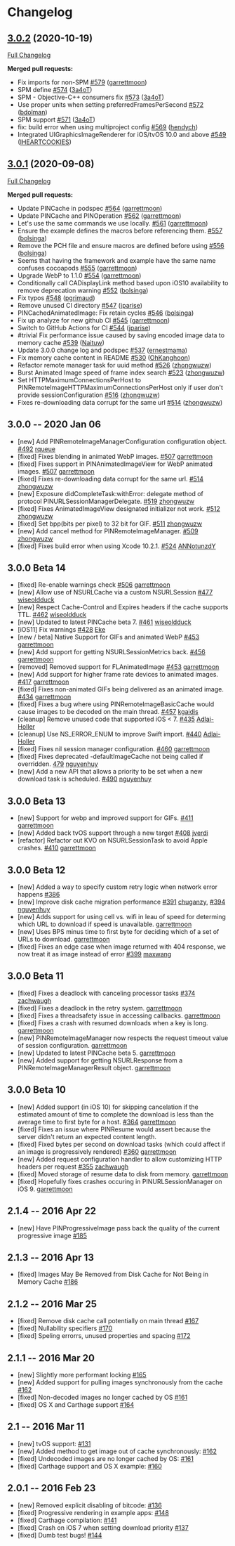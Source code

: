 # Changelog

## [3.0.2](https://github.com/Pinterest/PINRemoteImage/tree/3.0.2) (2020-10-19)

[Full Changelog](https://github.com/Pinterest/PINRemoteImage/compare/3.0.1...3.0.2)

**Merged pull requests:**

- Fix imports for non-SPM [\#579](https://github.com/pinterest/PINRemoteImage/pull/579) ([garrettmoon](https://github.com/garrettmoon))
- SPM define [\#574](https://github.com/pinterest/PINRemoteImage/pull/574) ([3a4oT](https://github.com/3a4oT))
- SPM - Objective-C++ consumers fix [\#573](https://github.com/pinterest/PINRemoteImage/pull/573) ([3a4oT](https://github.com/3a4oT))
- Use proper units when setting preferredFramesPerSecond [\#572](https://github.com/pinterest/PINRemoteImage/pull/572) ([bdolman](https://github.com/bdolman))
- SPM support [\#571](https://github.com/pinterest/PINRemoteImage/pull/571) ([3a4oT](https://github.com/3a4oT))
- fix: build error when using multiproject config [\#569](https://github.com/pinterest/PINRemoteImage/pull/569) ([hendych](https://github.com/hendych))
- Integrated UIGraphicsImageRenderer for iOS/tvOS 10.0 and above [\#549](https://github.com/pinterest/PINRemoteImage/pull/549) ([IHEARTCOOKIES](https://github.com/IHEARTCOOKIES))

## [3.0.1](https://github.com/Pinterest/PINRemoteImage/tree/3.0.1) (2020-09-08)

[Full Changelog](https://github.com/Pinterest/PINRemoteImage/compare/3.0.0...3.0.1)

**Merged pull requests:**

- Update PINCache in podspec [\#564](https://github.com/pinterest/PINRemoteImage/pull/564) ([garrettmoon](https://github.com/garrettmoon))
- Update PINCache and PINOperation [\#562](https://github.com/pinterest/PINRemoteImage/pull/562) ([garrettmoon](https://github.com/garrettmoon))
- Let's use the same commands we use locally. [\#561](https://github.com/pinterest/PINRemoteImage/pull/561) ([garrettmoon](https://github.com/garrettmoon))
- Ensure the example defines the macros before referencing them. [\#557](https://github.com/pinterest/PINRemoteImage/pull/557) ([bolsinga](https://github.com/bolsinga))
- Remove the PCH file and ensure macros are defined before using [\#556](https://github.com/pinterest/PINRemoteImage/pull/556) ([bolsinga](https://github.com/bolsinga))
- Seems that having the framework and example have the same name confuses cocoapods [\#555](https://github.com/pinterest/PINRemoteImage/pull/555) ([garrettmoon](https://github.com/garrettmoon))
- Upgrade WebP to 1.1.0 [\#554](https://github.com/pinterest/PINRemoteImage/pull/554) ([garrettmoon](https://github.com/garrettmoon))
- Conditionally call CADisplayLink method based upon iOS10 availability to remove deprecation warning [\#552](https://github.com/pinterest/PINRemoteImage/pull/552) ([bolsinga](https://github.com/bolsinga))
- Fix typos [\#548](https://github.com/pinterest/PINRemoteImage/pull/548) ([pgrimaud](https://github.com/pgrimaud))
- Remove unused CI directory [\#547](https://github.com/pinterest/PINRemoteImage/pull/547) ([jparise](https://github.com/jparise))
- PINCachedAnimatedImage: Fix retain cycles [\#546](https://github.com/pinterest/PINRemoteImage/pull/546) ([bolsinga](https://github.com/bolsinga))
- Fix up analyze for new github CI [\#545](https://github.com/pinterest/PINRemoteImage/pull/545) ([garrettmoon](https://github.com/garrettmoon))
- Switch to GitHub Actions for CI [\#544](https://github.com/pinterest/PINRemoteImage/pull/544) ([jparise](https://github.com/jparise))
- \#trivial Fix performance issue caused by saving encoded image data to memory cache [\#539](https://github.com/pinterest/PINRemoteImage/pull/539) ([Naituw](https://github.com/Naituw))
- Update 3.0.0 change log and podspec [\#537](https://github.com/pinterest/PINRemoteImage/pull/537) ([ernestmama](https://github.com/ernestmama))
- Fix memory cache content in README [\#530](https://github.com/pinterest/PINRemoteImage/pull/530) ([OhKanghoon](https://github.com/OhKanghoon))
-  Refactor remote manager task for uuid method [\#526](https://github.com/pinterest/PINRemoteImage/pull/526) ([zhongwuzw](https://github.com/zhongwuzw))
- Burst Animated Image speed of frame index search [\#523](https://github.com/pinterest/PINRemoteImage/pull/523) ([zhongwuzw](https://github.com/zhongwuzw))
- Set HTTPMaximumConnectionsPerHost to PINRemoteImageHTTPMaximumConnectionsPerHost only if user don't provide sessionConfiguration [\#516](https://github.com/pinterest/PINRemoteImage/pull/516) ([zhongwuzw](https://github.com/zhongwuzw))
- Fixes re-downloading data corrupt for the same url [\#514](https://github.com/pinterest/PINRemoteImage/pull/514) ([zhongwuzw](https://github.com/zhongwuzw))

## 3.0.0 -- 2020 Jan 06
- [new] Add PINRemoteImageManagerConfiguration configuration object. [#492](https://github.com/pinterest/PINRemoteImage/pull/492) [rqueue](https://github.com/rqueue)
- [fixed] Fixes blending in animated WebP images. [#507](https://github.com/pinterest/PINRemoteImage/pull/507) [garrettmoon](https://github.com/garrettmoon)
- [fixed] Fixes support in PINAnimatedImageView for WebP animated images. [#507](https://github.com/pinterest/PINRemoteImage/pull/507) [garrettmoon](https://github.com/garrettmoon)
- [fixed] Fixes re-downloading data corrupt for the same url. [#514](https://github.com/pinterest/PINRemoteImage/pull/514) [zhongwuzw](https://github.com/zhongwuzw)
- [new] Exposure didCompleteTask:withError: delegate method of protocol PINURLSessionManagerDelegate. [#519](https://github.com/pinterest/PINRemoteImage/pull/519) [zhongwuzw](https://github.com/zhongwuzw)
- [fixed] Fixes AnimatedImageView designated initializer not work. [#512](https://github.com/pinterest/PINRemoteImage/pull/512) [zhongwuzw](https://github.com/zhongwuzw)
- [fixed] Set bpp(bits per pixel) to 32 bit for GIF. [#511](https://github.com/pinterest/PINRemoteImage/pull/511) [zhongwuzw](https://github.com/zhongwuzw)
- [new] Add cancel method for PINRemoteImageManager. [#509](https://github.com/pinterest/PINRemoteImage/pull/509) [zhongwuzw](https://github.com/zhongwuzw)
- [fixed] Fixes build error when using Xcode 10.2.1. [#524](https://github.com/pinterest/PINRemoteImage/pull/524) [ANNotunzdY](https://github.com/ANNotunzdY)

## 3.0.0 Beta 14
- [fixed] Re-enable warnings check [#506](https://github.com/pinterest/PINRemoteImage/pull/506) [garrettmoon](https://github.com/garrettmoon)
- [new] Allow use of NSURLCache via a custom NSURLSession [#477](https://github.com/pinterest/PINRemoteImage/pull/477) [wiseoldduck](https://github.com/wiseoldduck)
- [new] Respect Cache-Control and Expires headers if the cache supports TTL. [#462](https://github.com/pinterest/PINRemoteImage/pull/462) [wiseoldduck](https://github.com/wiseoldduck)
- [new] Updated to latest PINCache beta 7. [#461](https://github.com/pinterest/PINRemoteImage/pull/461) [wiseoldduck](https://github.com/wiseoldduck)
- [iOS11] Fix warnings [#428](https://github.com/pinterest/PINRemoteImage/pull/428) [Eke](https://github.com/Eke)
- [new / beta] Native Support for GIFs and animated WebP [#453](https://github.com/pinterest/PINRemoteImage/pull/453) [garrettmoon](https://github.com/garrettmoon)
- [new] Add support for getting NSURLSessionMetrics back. [#456](https://github.com/pinterest/PINRemoteImage/pull/456) [garrettmoon](https://github.com/garrettmoon)
- [removed] Removed support for FLAnimatedImage [#453](https://github.com/pinterest/PINRemoteImage/pull/453) [garrettmoon](https://github.com/garrettmoon)
- [new] Add support for higher frame rate devices to animated images. [#417](https://github.com/pinterest/PINRemoteImage/pull/417) [garrettmoon](https://github.com/garrettmoon)
- [fixed] Fixes non-animated GIFs being delivered as an animated image. [#434](https://github.com/pinterest/PINRemoteImage/pull/434) [garrettmoon](https://github.com/garrettmoon)
- [fixed] Fixes a bug where using PINRemoteImageBasicCache would cause images to be decoded on the main thread. [#457](https://github.com/pinterest/PINRemoteImage/pull/457) [kgaidis](https://github.com/kgaidis)
- [cleanup] Remove unused code that supported iOS < 7. [#435](https://github.com/pinterest/PINRemoteImage/pull/435) [Adlai-Holler](https://github.com/Adlai-Holler)
- [cleanup] Use NS_ERROR_ENUM to improve Swift import. [#440](https://github.com/pinterest/PINRemoteImage/pull/440) [Adlai-Holler](https://github.com/Adlai-Holler)
- [fixed] Fixes nil session manager configuration. [#460](https://github.com/pinterest/PINRemoteImage/pull/460) [garrettmoon](https://github.com/garrettmoon)
- [fixed] Fixes deprecated -defaultImageCache not being called if overridden. [479](https://github.com/pinterest/PINRemoteImage/pull/479) [nguyenhuy](https://github.com/nguyenhuy)
- [new] Add a new API that allows a priority to be set when a new download task is scheduled. [#490](https://github.com/pinterest/PINRemoteImage/pull/490) [nguyenhuy](https://github.com/nguyenhuy)

## 3.0.0 Beta 13
- [new] Support for webp and improved support for GIFs. [#411](https://github.com/pinterest/PINRemoteImage/pull/411) [garrettmoon](https://github.com/garrettmoon)
- [new] Added back tvOS support through a new target [#408](https://github.com/pinterest/PINRemoteImage/pull/408) [jverdi](https://github.com/jverdi)
- [refactor] Refactor out KVO on NSURLSessionTask to avoid Apple crashes. [#410](https://github.com/pinterest/PINRemoteImage/pull/410) [garrettmoon](https://github.com/garrettmoon)

## 3.0.0 Beta 12
- [new] Added a way to specify custom retry logic when network error happens [#386](https://github.com/pinterest/PINRemoteImage/pull/386)
- [new] Improve disk cache migration performance [#391](https://github.com/pinterest/PINRemoteImage/pull/391) [chuganzy](https://github.com/chuganzy), [#394](https://github.com/pinterest/PINRemoteImage/pull/394) [nguyenhuy](https://github.com/nguyenhuy)
- [new] Adds support for using cell vs. wifi in leau of speed for determing which URL to download if speed is unavailable. [garrettmoon](https://github.com/garrettmoon)
- [new] Uses BPS minus time to first byte for deciding which of a set of URLs to download. [garrettmoon](https://github.com/garrettmoon)
- [fixed] Fixes an edge case when image returned with 404 response, we now treat it as image instead of error [#399](https://github.com/pinterest/PINRemoteImage/pull/396) [maxwang](https://github.com/wsdwsd0829)

## 3.0.0 Beta 11
- [fixed] Fixes a deadlock with canceling processor tasks [#374](https://github.com/pinterest/PINRemoteImage/pull/374) [zachwaugh](https://github.com/zachwaugh)
- [fixed] Fixes a deadlock in the retry system. [garrettmoon](https://github.com/garrettmoon)
- [fixed] Fixes a threadsafety issue in accessing callbacks. [garrettmoon](https://github.com/garrettmoon)
- [fixed] Fixes a crash with resumed downloads when a key is long. [garrettmoon](https://github.com/garrettmoon)
- [new] PINRemoteImageManager now respects the request timeout value of session configuration. [garrettmoon](https://github.com/garrettmoon)
- [new] Updated to latest PINCache beta 5. [garrettmoon](https://github.com/garrettmoon)
- [new] Added support for getting NSURLResponse from a PINRemoteImageManagerResult object. [garrettmoon](https://github.com/garrettmoon)

## 3.0.0 Beta 10
- [new] Added support (in iOS 10) for skipping cancelation if the estimated amount of time to complete the download is less than the average time to first byte for a host. [#364](https://github.com/pinterest/PINRemoteImage/pull/364) [garrettmoon](https://github.com/garrettmoon)
- [fixed] Fixes an issue where PINResume would assert because the server didn't return an expected content length.
- [fixed] Fixed bytes per second on download tasks (which could affect if an image is progressively rendered) [#360](https://github.com/pinterest/PINRemoteImage/pull/360) [garrettmoon](https://github.com/garrettmoon)
- [new] Added request configuration handler to allow customizing HTTP headers per request [#355](https://github.com/pinterest/PINRemoteImage/pull/355) [zachwaugh](https://github.com/zachwaugh)
- [fixed] Moved storage of resume data to disk from memory. [garrettmoon](https://github.com/garrettmoon)
- [fixed] Hopefully fixes crashes occuring in PINURLSessionManager on iOS 9. [garrettmoon](https://github.com/garrettmoon)

## 2.1.4 -- 2016 Apr 22
- [new] Have PINProgressiveImage pass back the quality of the current progressive image [#185](https://github.com/pinterest/PINRemoteImage/pull/185)

## 2.1.3 -- 2016 Apr 13
- [fixed] Images May Be Removed from Disk Cache for Not Being in Memory Cache [#186](https://github.com/pinterest/PINRemoteImage/commit/f15ca03ece954b4712b2c669c849245617e73e08)

## 2.1.2 -- 2016 Mar 25
- [fixed] Remove disk cache call potentially on main thread [#167](https://github.com/pinterest/PINRemoteImage/pull/167)
- [fixed] Nullability specifiers [#170](https://github.com/pinterest/PINRemoteImage/pull/170)
- [fixed] Speling errorrs, unused properties and spacing [#172](https://github.com/pinterest/PINRemoteImage/pull/172)

## 2.1.1 -- 2016 Mar 20
- [new] Slightly more performant locking [#165](https://github.com/pinterest/PINRemoteImage/pull/165)
- [new] Added support for pulling images synchronously from the cache [#162](https://github.com/pinterest/PINRemoteImage/pull/162)
- [fixed] Non-decoded images no longer cached by OS [#161](https://github.com/pinterest/PINRemoteImage/pull/161)
- [fixed] OS X and Carthage support [#164](https://github.com/pinterest/PINRemoteImage/pull/164)

## 2.1 -- 2016 Mar 11
- [new] tvOS support: [#131](https://github.com/pinterest/PINRemoteImage/pull/131)
- [new] Added method to get image out of cache synchronously: [#162](https://github.com/pinterest/PINRemoteImage/pull/162)
- [fixed] Undecoded images are no longer cached by OS: [#161](https://github.com/pinterest/PINRemoteImage/pull/161)
- [fixed] Carthage support and OS X example: [#160](https://github.com/pinterest/PINRemoteImage/pull/160)

## 2.0.1 -- 2016 Feb 23
- [new] Removed explicit disabling of bitcode: [#136](https://github.com/pinterest/PINRemoteImage/pull/136)
- [fixed] Progressive rendering in example apps: [#148](https://github.com/pinterest/PINRemoteImage/pull/148)
- [fixed] Carthage compilation: [#141](https://github.com/pinterest/PINRemoteImage/pull/141)
- [fixed] Crash on iOS 7 when setting download priority [#137](https://github.com/pinterest/PINRemoteImage/pull/137)
- [fixed] Dumb test bugs! [#144](https://github.com/pinterest/PINRemoteImage/pull/144)
